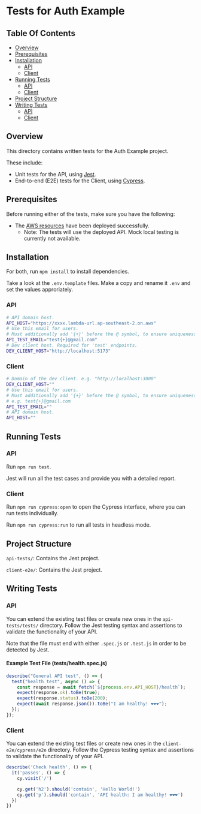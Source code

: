 # Tests for Auth Example

## Table Of Contents

* [Overview](#overview)
* [Prerequisites](#prerequisites)
* [Installation](#installation)
  * [API](#api)
  * [Client](#client)
* [Running Tests](#running-tests)
  * [API](#api)
  * [Client](#client)
* [Project Structure](#project-structure)
* [Writing Tests](#writing-tests)
  * [API](#api)
  * [Client](#client)

## Overview

This directory contains written tests for the Auth Example project.

These include:

- Unit tests for the API, using [Jest](https://jestjs.io).
- End-to-end (E2E) tests for the Client, using [Cypress](https://www.cypress.io).

## Prerequisites

Before running either of the tests, make sure you have the following:

- The [AWS resources](../aws/cdk/) have been deployed successfully.
  - Note: The tests will use the deployed API. Mock local testing is currently not available.

## Installation

For both, run `npm install` to install dependencies.

Take a look at the `.env.template` files. Make a copy and rename it `.env` and set the values approriately.

### API

```bash
# API domain host.
API_HOST="https://xxxx.lambda-url.ap-southeast-2.on.aws"
# Use this email for users.
# Must additionally add '{+}' before the @ symbol, to ensure uniqueness.
API_TEST_EMAIL="test{+}@gmail.com"
# Dev client host. Required for 'test' endpoints.
DEV_CLIENT_HOST="http://localhost:5173"
```

### Client

```bash
# Domain of the dev client. e.g. "http://localhost:3000"
DEV_CLIENT_HOST=""
# Use this email for users.
# Must additionally add '{+}' before the @ symbol, to ensure uniqueness.
# e.g. test{+}@gmail.com
API_TEST_EMAIL=""
# API domain host.
API_HOST=""
```

## Running Tests

### API

Run `npm run test`.

Jest will run all the test cases and provide you with a detailed report.

### Client

Run `npm run cypress:open` to open the Cypress interface, where you can run tests individually.

Run `npm run cypress:run` to run all tests in headless mode.

## Project Structure

`api-tests/`: Contains the Jest project.

`client-e2e/`: Contains the Jest project.

## Writing Tests

### API

You can extend the existing test files or create new ones in the `api-tests/tests/` directory. Follow the Jest testing syntax and assertions to validate the functionality of your API.

Note that the file must end with either `.spec.js` or `.test.js` in order to be detected by Jest.

#### Example Test File (tests/health.spec.js)

```javascript
describe("General API test", () => {
  test("health test", async () => {
    const response = await fetch(`${process.env.API_HOST}/health`);
    expect(response.ok).toBe(true);
    expect(response.status).toBe(200);
    expect(await response.json()).toBe("I am healthy! ❤❤❤");
  });
});
```

### Client

You can extend the existing test files or create new ones in the `client-e2e/cypress/e2e` directory. Follow the Cypress testing syntax and assertions to validate the functionality of your API.

```javascript
describe('Check health', () => {
  it('passes', () => {
    cy.visit('/')

    cy.get('h2').should('contain', 'Hello World!')
    cy.get('p').should('contain', 'API health: I am healthy! ❤❤❤')
  })
})
```